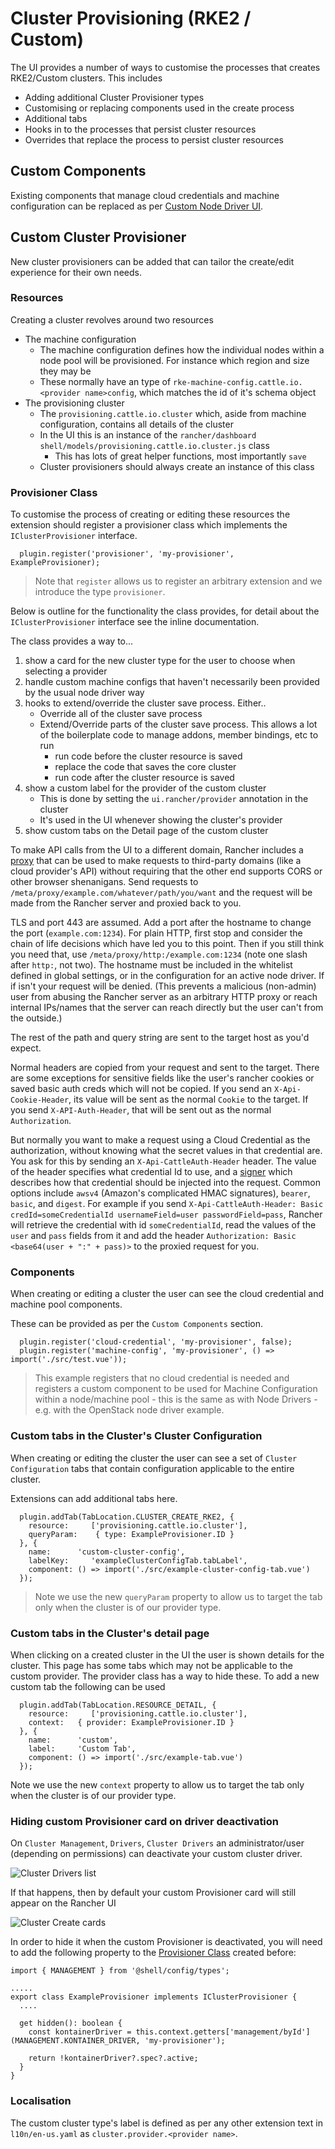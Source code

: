 # Cluster Provisioning (RKE2 / Custom)

The UI provides a number of ways to customise the processes that creates RKE2/Custom clusters. This includes
- Adding additional Cluster Provisioner types
- Customising or replacing components used in the create process
- Additional tabs
- Hooks in to the processes that persist cluster resources
- Overrides that replace the process to persist cluster resources

## Custom Components
Existing components that manage cloud credentials and machine configuration can be replaced as per [Custom Node Driver UI](../api/components/node-drivers.md). 

## Custom Cluster Provisioner
New cluster provisioners can be added that can tailor the create/edit experience for their own needs.

### Resources
Creating a cluster revolves around two resources
- The machine configuration
  - The machine configuration defines how the individual nodes within a node pool will be provisioned. For instance which region and size they may be
  - These normally have an type of `rke-machine-config.cattle.io.<provider name>config`, which matches the id of it's schema object
- The provisioning cluster
  - The `provisioning.cattle.io.cluster` which, aside from machine configuration, contains all details of the cluster
  - In the UI this is an instance of the `rancher/dashboard` `shell/models/provisioning.cattle.io.cluster.js` class
     - This has lots of great helper functions, most importantly `save`
  - Cluster provisioners should always create an instance of this class

### Provisioner Class
To customise the process of creating or editing these resources the extension should register a provisioner class which implements the `IClusterProvisioner` interface.

```
  plugin.register('provisioner', 'my-provisioner', ExampleProvisioner);
```

> Note that `register` allows us to register an arbitrary extension and we introduce the type `provisioner`.

Below is outline for the functionality the class provides, for detail about the `IClusterProvisioner` interface see the inline documentation.

The class provides a way to...
1. show a card for the new cluster type for the user to choose when selecting a provider
1. handle custom machine configs that haven't necessarily been provided by the usual node driver way
1. hooks to extend/override the cluster save process. Either..
    - Override all of the cluster save process
    - Extend/Override parts of the cluster save process. This allows a lot of the boilerplate code to manage addons, member bindings, etc to run
      - run code before the cluster resource is saved
      - replace the code that saves the core cluster
      - run code after the cluster resource is saved
1. show a custom label for the provider of the custom cluster
    - This is done by setting the `ui.rancher/provider` annotation in the cluster
    - It's used in the UI whenever showing the cluster's provider
1. show custom tabs on the Detail page of the custom cluster

To make API calls from the UI to a different domain, Rancher includes a [proxy](https://github.com/rancher/rancher/blob/release/v2.6/pkg/httpproxy/proxy.go) that can be used to make requests to third-party domains (like a cloud provider's API) without requiring that the other end supports CORS or other browser shenanigans.  Send requests to `/meta/proxy/example.com/whatever/path/you/want` and the request will be made from the Rancher server and proxied back to you.

TLS and port 443 are assumed.  Add a port after the hostname to change the port (`example.com:1234`).  For plain HTTP, first stop and consider the chain of life decisions which have led you to this point. Then if you still think you need that, use `/meta/proxy/http:/example.com:1234` (note one slash after `http:`, not two).  The hostname must be included in the whitelist defined in global settings, or in the configuration for an active node driver.  If if isn't your request will be denied.  (This prevents a malicious (non-admin) user from abusing the Rancher server as an arbitrary HTTP proxy or reach internal IPs/names that the server can reach directly but the user can't from the outside.)

The rest of the path and query string are sent to the target host as you'd expect.

Normal headers are copied from your request and sent to the target.  There are some exceptions for sensitive fields like the user's rancher cookies or saved basic auth creds which will not be copied.  If you send an `X-Api-Cookie-Header`, its value will be sent as the normal `Cookie` to the target.  If you send `X-API-Auth-Header`, that will be sent out as the normal `Authorization`.

But normally you want to make a request using a Cloud Credential as the authorization, without knowing what the secret values in that credential are.  You ask for this by sending an `X-Api-CattleAuth-Header` header.  The value of the header specifies what credential Id to use, and a [signer](https://github.com/rancher/rancher/blob/release/v2.6/pkg/httpproxy/sign.go) which describes how that credential should be injected into the request.  Common options include `awsv4` (Amazon's complicated HMAC signatures), `bearer`, `basic`, and `digest`.  For example if you send `X-Api-CattleAuth-Header: Basic credId=someCredentialId usernameField=user passwordField=pass`, Rancher will retrieve the credential with id `someCredentialId`, read the values of the `user` and `pass` fields from it and add the header `Authorization: Basic <base64(user + ":" + pass)>` to the proxied request for you.

### Components
When creating or editing a cluster the user can see the cloud credential and machine pool components.

These can be provided as per the `Custom Components` section.

```
  plugin.register('cloud-credential', 'my-provisioner', false);
  plugin.register('machine-config', 'my-provisioner', () => import('./src/test.vue'));
```

> This example registers that no cloud credential is needed and registers a custom component to be used for Machine Configuration within a node/machine pool - this is the same as with Node Drivers - e.g. with the OpenStack node driver example.

### Custom tabs in the Cluster's Cluster Configuration 

When creating or editing the cluster the user can see a set of `Cluster Configuration` tabs that contain configuration applicable to the entire cluster.

Extensions can add additional tabs here.

```
  plugin.addTab(TabLocation.CLUSTER_CREATE_RKE2, {
    resource:     ['provisioning.cattle.io.cluster'],
    queryParam:    { type: ExampleProvisioner.ID }
  }, {
    name:      'custom-cluster-config',
    labelKey:     'exampleClusterConfigTab.tabLabel',
    component: () => import('./src/example-cluster-config-tab.vue')
  });
```
> Note we use the new `queryParam` property to allow us to target the tab only when the cluster is of our provider type.

### Custom tabs in the Cluster's detail page

When clicking on a created cluster in the UI the user is shown details for the cluster. This page has some tabs which may not be applicable to the custom provider. The provider class has a way to hide these. To add a new custom tab the following can be used

```
  plugin.addTab(TabLocation.RESOURCE_DETAIL, {
    resource:     ['provisioning.cattle.io.cluster'],
    context:   { provider: ExampleProvisioner.ID }
  }, {
    name:      'custom',
    label:     'Custom Tab',
    component: () => import('./src/example-tab.vue')
  });
```

Note we use the new `context` property to allow us to target the tab only when the cluster is of our provider type.


### Hiding custom Provisioner card on driver deactivation

On `Cluster Management`, `Drivers`, `Cluster Drivers` an administrator/user (depending on permissions) can deactivate your custom cluster driver. 

![Cluster Drivers list](../screenshots/cluster-driver-list.png)

If that happens, then by default your custom Provisioner card will still appear on the Rancher UI

![Cluster Create cards](../screenshots/create-c.png)

In order to hide it when the custom Provisioner is deactivated, you will need to add the following property to the [Provisioner Class](#provisioner-class) created before:

```
import { MANAGEMENT } from '@shell/config/types';

.....
export class ExampleProvisioner implements IClusterProvisioner {
  ....

  get hidden(): boolean {
    const kontainerDriver = this.context.getters['management/byId'](MANAGEMENT.KONTAINER_DRIVER, 'my-provisioner');

    return !kontainerDriver?.spec?.active;
  }
}
```

### Localisation

The custom cluster type's label is defined as per any other extension text in `l10n/en-us.yaml` as `cluster.provider.<provider name>`.